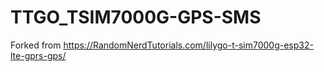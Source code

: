 # TTGO_TSIM7000G-GPS-SMS

Forked from https://RandomNerdTutorials.com/lilygo-t-sim7000g-esp32-lte-gprs-gps/
